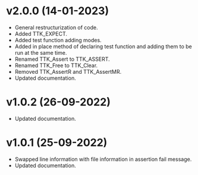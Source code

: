 # v2.0.0 (14-01-2023)
- General restructurization of code.
- Added TTK_EXPECT.
- Added test function adding modes.
- Added in place method of declaring test function and adding them to be run at the same time.
- Renamed TTK_Assert to TTK_ASSERT.
- Renamed TTK_Free to TTK_Clear.
- Removed TTK_AssertR and TTK_AssertMR.
- Updated documentation.
# v1.0.2 (26-09-2022)
- Updated documentation.
# v1.0.1 (25-09-2022)
- Swapped line information with file information in assertion fail message.
- Updated documentation.